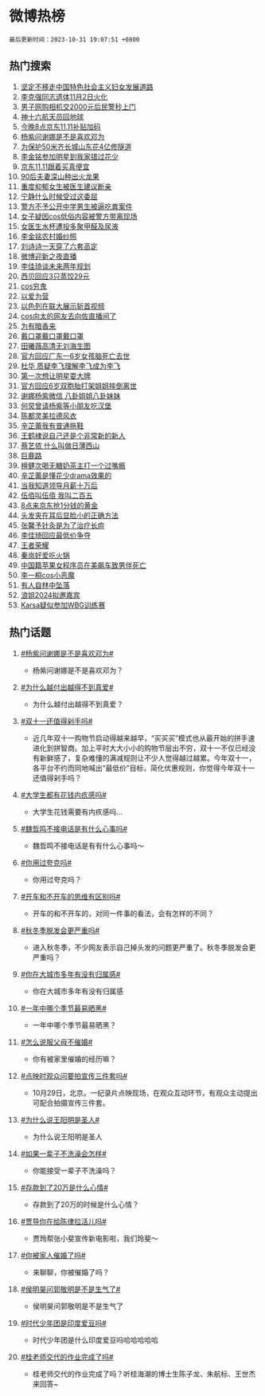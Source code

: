 # 微博热榜

`最后更新时间：2023-10-31 19:07:51 +0800`

## 热门搜索

1. [坚定不移走中国特色社会主义妇女发展道路](https://m.weibo.cn/search?containerid=100103type%3D1%26t%3D10%26q%3D%23%E5%9D%9A%E5%AE%9A%E4%B8%8D%E7%A7%BB%E8%B5%B0%E4%B8%AD%E5%9B%BD%E7%89%B9%E8%89%B2%E7%A4%BE%E4%BC%9A%E4%B8%BB%E4%B9%89%E5%A6%87%E5%A5%B3%E5%8F%91%E5%B1%95%E9%81%93%E8%B7%AF%23&stream_entry_id=51&isnewpage=1&extparam=seat%3D1%26c_type%3D51%26pos%3D0%26cate%3D10103%26filter_type%3Drealtimehot%26q%3D%2523%25E5%259D%259A%25E5%25AE%259A%25E4%25B8%258D%25E7%25A7%25BB%25E8%25B5%25B0%25E4%25B8%25AD%25E5%259B%25BD%25E7%2589%25B9%25E8%2589%25B2%25E7%25A4%25BE%25E4%25BC%259A%25E4%25B8%25BB%25E4%25B9%2589%25E5%25A6%2587%25E5%25A5%25B3%25E5%258F%2591%25E5%25B1%2595%25E9%2581%2593%25E8%25B7%25AF%2523%26stream_entry_id%3D51%26dgr%3D0%26display_time%3D1698750469%26pre_seqid%3D16987504698170220375)
1. [李克强同志遗体11月2日火化](https://m.weibo.cn/search?containerid=100103type%3D1%26t%3D10%26q%3D%23%E6%9D%8E%E5%85%8B%E5%BC%BA%E5%90%8C%E5%BF%97%E9%81%97%E4%BD%9311%E6%9C%882%E6%97%A5%E7%81%AB%E5%8C%96%23&stream_entry_id=31&isnewpage=1&extparam=seat%3D1%26flag%3D0%26pos%3D0%26cate%3D5001%26lcate%3D5001%26filter_type%3Drealtimehot%26q%3D%2523%25E6%259D%258E%25E5%2585%258B%25E5%25BC%25BA%25E5%2590%258C%25E5%25BF%2597%25E9%2581%2597%25E4%25BD%259311%25E6%259C%25882%25E6%2597%25A5%25E7%2581%25AB%25E5%258C%2596%2523%26dgr%3D0%26band_rank%3D1%26realpos%3D1%26stream_entry_id%3D31%26c_type%3D31%26display_time%3D1698750469%26pre_seqid%3D16987504698170220375)
1. [男子网购相机交2000元后民警秒上门](https://m.weibo.cn/search?containerid=100103type%3D1%26t%3D10%26q%3D%23%E7%94%B7%E5%AD%90%E7%BD%91%E8%B4%AD%E7%9B%B8%E6%9C%BA%E4%BA%A42000%E5%85%83%E5%90%8E%E6%B0%91%E8%AD%A6%E7%A7%92%E4%B8%8A%E9%97%A8%23&stream_entry_id=31&isnewpage=1&extparam=seat%3D1%26flag%3D32768%26pos%3D1%26cate%3D5001%26lcate%3D5001%26filter_type%3Drealtimehot%26q%3D%2523%25E7%2594%25B7%25E5%25AD%2590%25E7%25BD%2591%25E8%25B4%25AD%25E7%259B%25B8%25E6%259C%25BA%25E4%25BA%25A42000%25E5%2585%2583%25E5%2590%258E%25E6%25B0%2591%25E8%25AD%25A6%25E7%25A7%2592%25E4%25B8%258A%25E9%2597%25A8%2523%26dgr%3D0%26band_rank%3D2%26realpos%3D2%26stream_entry_id%3D31%26c_type%3D31%26display_time%3D1698750469%26pre_seqid%3D16987504698170220375)
1. [神十六航天员回地球](https://m.weibo.cn/search?containerid=100103type%3D1%26t%3D10%26q%3D%23%E7%A5%9E%E5%8D%81%E5%85%AD%E8%88%AA%E5%A4%A9%E5%91%98%E5%9B%9E%E5%9C%B0%E7%90%83%23&stream_entry_id=31&isnewpage=1&extparam=seat%3D1%26flag%3D0%26pos%3D2%26cate%3D5001%26lcate%3D5001%26filter_type%3Drealtimehot%26q%3D%2523%25E7%25A5%259E%25E5%258D%2581%25E5%2585%25AD%25E8%2588%25AA%25E5%25A4%25A9%25E5%2591%2598%25E5%259B%259E%25E5%259C%25B0%25E7%2590%2583%2523%26dgr%3D0%26band_rank%3D3%26realpos%3D3%26stream_entry_id%3D31%26c_type%3D31%26display_time%3D1698750469%26pre_seqid%3D16987504698170220375)
1. [今晚8点京东11.11补贴加码](https://m.weibo.cn/search?containerid=100103type%3D1%26t%3D10%26q%3D%23%E4%BB%8A%E6%99%9A8%E7%82%B9%E4%BA%AC%E4%B8%9C11.11%E8%A1%A5%E8%B4%B4%E5%8A%A0%E7%A0%81%23&stream_entry_id=31&isnewpage=1&extparam=seat%3D1%26topic_ad%3D1%26pos%3D3%26cate%3D5001%26stream_entry_id%3D31%26dgr%3D0%26band_rank%3D4%26adid%3D209810%26q%3D%2523%25E4%25BB%258A%25E6%2599%259A8%25E7%2582%25B9%25E4%25BA%25AC%25E4%25B8%259C11.11%25E8%25A1%25A5%25E8%25B4%25B4%25E5%258A%25A0%25E7%25A0%2581%2523%26is_ad_pos%3D1%26lcate%3D5001%26c_type%3D31%26filter_type%3Drealtimehot%26display_time%3D1698750469%26pre_seqid%3D16987504698170220375)
1. [杨紫问谢娜是不是喜欢邓为](https://m.weibo.cn/search?containerid=100103type%3D1%26t%3D10%26q%3D%23%E6%9D%A8%E7%B4%AB%E9%97%AE%E8%B0%A2%E5%A8%9C%E6%98%AF%E4%B8%8D%E6%98%AF%E5%96%9C%E6%AC%A2%E9%82%93%E4%B8%BA%23&stream_entry_id=31&isnewpage=1&extparam=seat%3D1%26flag%3D1%26pos%3D4%26cate%3D5001%26lcate%3D5001%26filter_type%3Drealtimehot%26q%3D%2523%25E6%259D%25A8%25E7%25B4%25AB%25E9%2597%25AE%25E8%25B0%25A2%25E5%25A8%259C%25E6%2598%25AF%25E4%25B8%258D%25E6%2598%25AF%25E5%2596%259C%25E6%25AC%25A2%25E9%2582%2593%25E4%25B8%25BA%2523%26dgr%3D0%26band_rank%3D4%26realpos%3D4%26stream_entry_id%3D31%26c_type%3D31%26display_time%3D1698750469%26pre_seqid%3D16987504698170220375)
1. [为保护50米齐长城山东花4亿修隧道](https://m.weibo.cn/search?containerid=100103type%3D1%26t%3D10%26q%3D%23%E4%B8%BA%E4%BF%9D%E6%8A%A450%E7%B1%B3%E9%BD%90%E9%95%BF%E5%9F%8E%E5%B1%B1%E4%B8%9C%E8%8A%B14%E4%BA%BF%E4%BF%AE%E9%9A%A7%E9%81%93%23&stream_entry_id=31&isnewpage=1&extparam=seat%3D1%26flag%3D32768%26pos%3D5%26cate%3D5001%26lcate%3D5001%26filter_type%3Drealtimehot%26q%3D%2523%25E4%25B8%25BA%25E4%25BF%259D%25E6%258A%25A450%25E7%25B1%25B3%25E9%25BD%2590%25E9%2595%25BF%25E5%259F%258E%25E5%25B1%25B1%25E4%25B8%259C%25E8%258A%25B14%25E4%25BA%25BF%25E4%25BF%25AE%25E9%259A%25A7%25E9%2581%2593%2523%26dgr%3D0%26band_rank%3D5%26realpos%3D5%26stream_entry_id%3D31%26c_type%3D31%26display_time%3D1698750469%26pre_seqid%3D16987504698170220375)
1. [李金铭参加明星到我家错过花少](https://m.weibo.cn/search?containerid=100103type%3D1%26t%3D10%26q%3D%23%E6%9D%8E%E9%87%91%E9%93%AD%E5%8F%82%E5%8A%A0%E6%98%8E%E6%98%9F%E5%88%B0%E6%88%91%E5%AE%B6%E9%94%99%E8%BF%87%E8%8A%B1%E5%B0%91%23&stream_entry_id=31&isnewpage=1&extparam=seat%3D1%26flag%3D2%26pos%3D6%26cate%3D5001%26lcate%3D5001%26filter_type%3Drealtimehot%26q%3D%2523%25E6%259D%258E%25E9%2587%2591%25E9%2593%25AD%25E5%258F%2582%25E5%258A%25A0%25E6%2598%258E%25E6%2598%259F%25E5%2588%25B0%25E6%2588%2591%25E5%25AE%25B6%25E9%2594%2599%25E8%25BF%2587%25E8%258A%25B1%25E5%25B0%2591%2523%26dgr%3D0%26band_rank%3D6%26realpos%3D6%26stream_entry_id%3D31%26c_type%3D31%26display_time%3D1698750469%26pre_seqid%3D16987504698170220375)
1. [京东11.11跟着买真便宜](https://m.weibo.cn/search?containerid=100103type%3D1%26t%3D10%26q%3D%23%E4%BA%AC%E4%B8%9C11.11%E8%B7%9F%E7%9D%80%E4%B9%B0%E7%9C%9F%E4%BE%BF%E5%AE%9C%23&stream_entry_id=31&isnewpage=1&extparam=seat%3D1%26topic_ad%3D1%26pos%3D7%26cate%3D5001%26stream_entry_id%3D31%26dgr%3D0%26band_rank%3D7%26adid%3D209748%26q%3D%2523%25E4%25BA%25AC%25E4%25B8%259C11.11%25E8%25B7%259F%25E7%259D%2580%25E4%25B9%25B0%25E7%259C%259F%25E4%25BE%25BF%25E5%25AE%259C%2523%26is_ad_pos%3D1%26lcate%3D5001%26c_type%3D31%26filter_type%3Drealtimehot%26display_time%3D1698750469%26pre_seqid%3D16987504698170220375)
1. [90后夫妻深山种出火龙果](https://m.weibo.cn/search?containerid=100103type%3D1%26t%3D10%26q%3D%2390%E5%90%8E%E5%A4%AB%E5%A6%BB%E6%B7%B1%E5%B1%B1%E7%A7%8D%E5%87%BA%E7%81%AB%E9%BE%99%E6%9E%9C%23&stream_entry_id=31&isnewpage=1&extparam=seat%3D1%26flag%3D32768%26pos%3D8%26cate%3D5001%26lcate%3D5001%26filter_type%3Drealtimehot%26q%3D%252390%25E5%2590%258E%25E5%25A4%25AB%25E5%25A6%25BB%25E6%25B7%25B1%25E5%25B1%25B1%25E7%25A7%258D%25E5%2587%25BA%25E7%2581%25AB%25E9%25BE%2599%25E6%259E%259C%2523%26dgr%3D0%26band_rank%3D7%26realpos%3D7%26stream_entry_id%3D31%26c_type%3D31%26display_time%3D1698750469%26pre_seqid%3D16987504698170220375)
1. [重度抑郁女生被医生建议断亲](https://m.weibo.cn/search?containerid=100103type%3D1%26t%3D10%26q%3D%23%E9%87%8D%E5%BA%A6%E6%8A%91%E9%83%81%E5%A5%B3%E7%94%9F%E8%A2%AB%E5%8C%BB%E7%94%9F%E5%BB%BA%E8%AE%AE%E6%96%AD%E4%BA%B2%23&stream_entry_id=31&isnewpage=1&extparam=seat%3D1%26flag%3D16%26pos%3D9%26cate%3D5001%26lcate%3D5001%26filter_type%3Drealtimehot%26q%3D%2523%25E9%2587%258D%25E5%25BA%25A6%25E6%258A%2591%25E9%2583%2581%25E5%25A5%25B3%25E7%2594%259F%25E8%25A2%25AB%25E5%258C%25BB%25E7%2594%259F%25E5%25BB%25BA%25E8%25AE%25AE%25E6%2596%25AD%25E4%25BA%25B2%2523%26dgr%3D0%26band_rank%3D8%26realpos%3D8%26stream_entry_id%3D31%26c_type%3D31%26display_time%3D1698750469%26pre_seqid%3D16987504698170220375)
1. [宁静什么时候受过这委屈](https://m.weibo.cn/search?containerid=100103type%3D1%26t%3D10%26q%3D%23%E5%AE%81%E9%9D%99%E4%BB%80%E4%B9%88%E6%97%B6%E5%80%99%E5%8F%97%E8%BF%87%E8%BF%99%E5%A7%94%E5%B1%88%23&stream_entry_id=31&isnewpage=1&extparam=seat%3D1%26flag%3D1%26pos%3D10%26cate%3D5001%26lcate%3D5001%26filter_type%3Drealtimehot%26q%3D%2523%25E5%25AE%2581%25E9%259D%2599%25E4%25BB%2580%25E4%25B9%2588%25E6%2597%25B6%25E5%2580%2599%25E5%258F%2597%25E8%25BF%2587%25E8%25BF%2599%25E5%25A7%2594%25E5%25B1%2588%2523%26dgr%3D0%26band_rank%3D9%26realpos%3D9%26stream_entry_id%3D31%26c_type%3D31%26display_time%3D1698750469%26pre_seqid%3D16987504698170220375)
1. [警方不予公开中学男生被逼吃粪案件](https://m.weibo.cn/search?containerid=100103type%3D1%26t%3D10%26q%3D%23%E8%AD%A6%E6%96%B9%E4%B8%8D%E4%BA%88%E5%85%AC%E5%BC%80%E4%B8%AD%E5%AD%A6%E7%94%B7%E7%94%9F%E8%A2%AB%E9%80%BC%E5%90%83%E7%B2%AA%E6%A1%88%E4%BB%B6%23&stream_entry_id=31&isnewpage=1&extparam=seat%3D1%26flag%3D1%26pos%3D11%26cate%3D5001%26lcate%3D5001%26filter_type%3Drealtimehot%26q%3D%2523%25E8%25AD%25A6%25E6%2596%25B9%25E4%25B8%258D%25E4%25BA%2588%25E5%2585%25AC%25E5%25BC%2580%25E4%25B8%25AD%25E5%25AD%25A6%25E7%2594%25B7%25E7%2594%259F%25E8%25A2%25AB%25E9%2580%25BC%25E5%2590%2583%25E7%25B2%25AA%25E6%25A1%2588%25E4%25BB%25B6%2523%26dgr%3D0%26band_rank%3D10%26realpos%3D10%26stream_entry_id%3D31%26c_type%3D31%26display_time%3D1698750469%26pre_seqid%3D16987504698170220375)
1. [女子疑因cos低俗内容被警方带离现场](https://m.weibo.cn/search?containerid=100103type%3D1%26t%3D10%26q%3D%23%E5%A5%B3%E5%AD%90%E7%96%91%E5%9B%A0cos%E4%BD%8E%E4%BF%97%E5%86%85%E5%AE%B9%E8%A2%AB%E8%AD%A6%E6%96%B9%E5%B8%A6%E7%A6%BB%E7%8E%B0%E5%9C%BA%23&stream_entry_id=31&isnewpage=1&extparam=seat%3D1%26flag%3D1%26pos%3D12%26cate%3D5001%26lcate%3D5001%26filter_type%3Drealtimehot%26q%3D%2523%25E5%25A5%25B3%25E5%25AD%2590%25E7%2596%2591%25E5%259B%25A0cos%25E4%25BD%258E%25E4%25BF%2597%25E5%2586%2585%25E5%25AE%25B9%25E8%25A2%25AB%25E8%25AD%25A6%25E6%2596%25B9%25E5%25B8%25A6%25E7%25A6%25BB%25E7%258E%25B0%25E5%259C%25BA%2523%26dgr%3D0%26band_rank%3D11%26realpos%3D11%26stream_entry_id%3D31%26c_type%3D31%26display_time%3D1698750469%26pre_seqid%3D16987504698170220375)
1. [女医生水杯遭投多聚甲醛及尿液](https://m.weibo.cn/search?containerid=100103type%3D1%26t%3D10%26q%3D%23%E5%A5%B3%E5%8C%BB%E7%94%9F%E6%B0%B4%E6%9D%AF%E9%81%AD%E6%8A%95%E5%A4%9A%E8%81%9A%E7%94%B2%E9%86%9B%E5%8F%8A%E5%B0%BF%E6%B6%B2%23&stream_entry_id=31&isnewpage=1&extparam=seat%3D1%26flag%3D1%26pos%3D13%26cate%3D5001%26lcate%3D5001%26filter_type%3Drealtimehot%26q%3D%2523%25E5%25A5%25B3%25E5%258C%25BB%25E7%2594%259F%25E6%25B0%25B4%25E6%259D%25AF%25E9%2581%25AD%25E6%258A%2595%25E5%25A4%259A%25E8%2581%259A%25E7%2594%25B2%25E9%2586%259B%25E5%258F%258A%25E5%25B0%25BF%25E6%25B6%25B2%2523%26dgr%3D0%26band_rank%3D12%26realpos%3D12%26stream_entry_id%3D31%26c_type%3D31%26display_time%3D1698750469%26pre_seqid%3D16987504698170220375)
1. [李金铭农村婚纱照](https://m.weibo.cn/search?containerid=100103type%3D1%26t%3D10%26q%3D%23%E6%9D%8E%E9%87%91%E9%93%AD%E5%86%9C%E6%9D%91%E5%A9%9A%E7%BA%B1%E7%85%A7%23&stream_entry_id=31&isnewpage=1&extparam=seat%3D1%26flag%3D2%26pos%3D14%26cate%3D5001%26lcate%3D5001%26filter_type%3Drealtimehot%26q%3D%2523%25E6%259D%258E%25E9%2587%2591%25E9%2593%25AD%25E5%2586%259C%25E6%259D%2591%25E5%25A9%259A%25E7%25BA%25B1%25E7%2585%25A7%2523%26dgr%3D0%26band_rank%3D13%26realpos%3D13%26stream_entry_id%3D31%26c_type%3D31%26display_time%3D1698750469%26pre_seqid%3D16987504698170220375)
1. [刘诗诗一天穿了六套高定](https://m.weibo.cn/search?containerid=100103type%3D1%26t%3D10%26q%3D%E5%88%98%E8%AF%97%E8%AF%97%E4%B8%80%E5%A4%A9%E7%A9%BF%E4%BA%86%E5%85%AD%E5%A5%97%E9%AB%98%E5%AE%9A&stream_entry_id=31&isnewpage=1&extparam=seat%3D1%26flag%3D1%26pos%3D15%26cate%3D5001%26lcate%3D5001%26filter_type%3Drealtimehot%26q%3D%25E5%2588%2598%25E8%25AF%2597%25E8%25AF%2597%25E4%25B8%2580%25E5%25A4%25A9%25E7%25A9%25BF%25E4%25BA%2586%25E5%2585%25AD%25E5%25A5%2597%25E9%25AB%2598%25E5%25AE%259A%26dgr%3D0%26band_rank%3D14%26realpos%3D14%26stream_entry_id%3D31%26c_type%3D31%26display_time%3D1698750469%26pre_seqid%3D16987504698170220375)
1. [微博迎新之夜直播](https://m.weibo.cn/search?containerid=100103type%3D1%26t%3D10%26q%3D%23%E5%BE%AE%E5%8D%9A%E8%BF%8E%E6%96%B0%E4%B9%8B%E5%A4%9C%E7%9B%B4%E6%92%AD%23&stream_entry_id=31&isnewpage=1&extparam=seat%3D1%26flag%3D0%26pos%3D16%26cate%3D5001%26lcate%3D5001%26filter_type%3Drealtimehot%26q%3D%2523%25E5%25BE%25AE%25E5%258D%259A%25E8%25BF%258E%25E6%2596%25B0%25E4%25B9%258B%25E5%25A4%259C%25E7%259B%25B4%25E6%2592%25AD%2523%26dgr%3D0%26band_rank%3D15%26realpos%3D15%26stream_entry_id%3D31%26c_type%3D31%26adid%3D209920%26display_time%3D1698750469%26pre_seqid%3D16987504698170220375)
1. [李佳琦谈未来两年规划](https://m.weibo.cn/search?containerid=100103type%3D1%26t%3D10%26q%3D%23%E6%9D%8E%E4%BD%B3%E7%90%A6%E8%B0%88%E6%9C%AA%E6%9D%A5%E4%B8%A4%E5%B9%B4%E8%A7%84%E5%88%92%23&stream_entry_id=31&isnewpage=1&extparam=seat%3D1%26flag%3D1%26pos%3D17%26cate%3D5001%26lcate%3D5001%26filter_type%3Drealtimehot%26q%3D%2523%25E6%259D%258E%25E4%25BD%25B3%25E7%2590%25A6%25E8%25B0%2588%25E6%259C%25AA%25E6%259D%25A5%25E4%25B8%25A4%25E5%25B9%25B4%25E8%25A7%2584%25E5%2588%2592%2523%26dgr%3D0%26band_rank%3D16%26realpos%3D16%26stream_entry_id%3D31%26c_type%3D31%26display_time%3D1698750469%26pre_seqid%3D16987504698170220375)
1. [西贝回应3只蒸饺29元](https://m.weibo.cn/search?containerid=100103type%3D1%26t%3D10%26q%3D%23%E8%A5%BF%E8%B4%9D%E5%9B%9E%E5%BA%943%E5%8F%AA%E8%92%B8%E9%A5%BA29%E5%85%83%23&stream_entry_id=31&isnewpage=1&extparam=seat%3D1%26flag%3D2%26pos%3D18%26cate%3D5001%26lcate%3D5001%26filter_type%3Drealtimehot%26q%3D%2523%25E8%25A5%25BF%25E8%25B4%259D%25E5%259B%259E%25E5%25BA%25943%25E5%258F%25AA%25E8%2592%25B8%25E9%25A5%25BA29%25E5%2585%2583%2523%26dgr%3D0%26band_rank%3D17%26realpos%3D17%26stream_entry_id%3D31%26c_type%3D31%26display_time%3D1698750469%26pre_seqid%3D16987504698170220375)
1. [cos穷鬼](https://m.weibo.cn/search?containerid=100103type%3D1%26t%3D10%26q%3Dcos%E7%A9%B7%E9%AC%BC&stream_entry_id=31&isnewpage=1&extparam=seat%3D1%26flag%3D1%26pos%3D19%26cate%3D5001%26lcate%3D5001%26filter_type%3Drealtimehot%26q%3Dcos%25E7%25A9%25B7%25E9%25AC%25BC%26dgr%3D0%26band_rank%3D18%26realpos%3D18%26stream_entry_id%3D31%26c_type%3D31%26display_time%3D1698750469%26pre_seqid%3D16987504698170220375)
1. [以爱为营](https://m.weibo.cn/search?containerid=100103type%3D1%26t%3D10%26q%3D%E4%BB%A5%E7%88%B1%E4%B8%BA%E8%90%A5&stream_entry_id=31&isnewpage=1&extparam=seat%3D1%26flag%3D1%26pos%3D20%26cate%3D5001%26lcate%3D5001%26filter_type%3Drealtimehot%26q%3D%25E4%25BB%25A5%25E7%2588%25B1%25E4%25B8%25BA%25E8%2590%25A5%26dgr%3D0%26band_rank%3D19%26realpos%3D19%26stream_entry_id%3D31%26c_type%3D31%26display_time%3D1698750469%26pre_seqid%3D16987504698170220375)
1. [以色列在联大展示斩首视频](https://m.weibo.cn/search?containerid=100103type%3D1%26t%3D10%26q%3D%23%E4%BB%A5%E8%89%B2%E5%88%97%E5%9C%A8%E8%81%94%E5%A4%A7%E5%B1%95%E7%A4%BA%E6%96%A9%E9%A6%96%E8%A7%86%E9%A2%91%23&stream_entry_id=31&isnewpage=1&extparam=seat%3D1%26flag%3D0%26pos%3D21%26cate%3D5001%26lcate%3D5001%26filter_type%3Drealtimehot%26q%3D%2523%25E4%25BB%25A5%25E8%2589%25B2%25E5%2588%2597%25E5%259C%25A8%25E8%2581%2594%25E5%25A4%25A7%25E5%25B1%2595%25E7%25A4%25BA%25E6%2596%25A9%25E9%25A6%2596%25E8%25A7%2586%25E9%25A2%2591%2523%26dgr%3D0%26band_rank%3D20%26realpos%3D20%26stream_entry_id%3D31%26c_type%3D31%26display_time%3D1698750469%26pre_seqid%3D16987504698170220375)
1. [cos向太的网友去向佐直播间了](https://m.weibo.cn/search?containerid=100103type%3D1%26t%3D10%26q%3D%23cos%E5%90%91%E5%A4%AA%E7%9A%84%E7%BD%91%E5%8F%8B%E5%8E%BB%E5%90%91%E4%BD%90%E7%9B%B4%E6%92%AD%E9%97%B4%E4%BA%86%23&stream_entry_id=31&isnewpage=1&extparam=seat%3D1%26flag%3D1%26pos%3D22%26cate%3D5001%26lcate%3D5001%26filter_type%3Drealtimehot%26q%3D%2523cos%25E5%2590%2591%25E5%25A4%25AA%25E7%259A%2584%25E7%25BD%2591%25E5%258F%258B%25E5%258E%25BB%25E5%2590%2591%25E4%25BD%2590%25E7%259B%25B4%25E6%2592%25AD%25E9%2597%25B4%25E4%25BA%2586%2523%26dgr%3D0%26band_rank%3D21%26realpos%3D21%26stream_entry_id%3D31%26c_type%3D31%26display_time%3D1698750469%26pre_seqid%3D16987504698170220375)
1. [为有暗香来](https://m.weibo.cn/search?containerid=100103type%3D1%26t%3D10%26q%3D%E4%B8%BA%E6%9C%89%E6%9A%97%E9%A6%99%E6%9D%A5&stream_entry_id=31&isnewpage=1&extparam=seat%3D1%26flag%3D1%26pos%3D23%26cate%3D5001%26lcate%3D5001%26filter_type%3Drealtimehot%26q%3D%25E4%25B8%25BA%25E6%259C%2589%25E6%259A%2597%25E9%25A6%2599%25E6%259D%25A5%26dgr%3D0%26band_rank%3D22%26realpos%3D22%26stream_entry_id%3D31%26c_type%3D31%26display_time%3D1698750469%26pre_seqid%3D16987504698170220375)
1. [戴口罩戴口罩戴口罩](https://m.weibo.cn/search?containerid=100103type%3D1%26t%3D10%26q%3D%23%E6%88%B4%E5%8F%A3%E7%BD%A9%E6%88%B4%E5%8F%A3%E7%BD%A9%E6%88%B4%E5%8F%A3%E7%BD%A9%23&stream_entry_id=31&isnewpage=1&extparam=seat%3D1%26flag%3D0%26pos%3D24%26cate%3D5001%26lcate%3D5001%26filter_type%3Drealtimehot%26q%3D%2523%25E6%2588%25B4%25E5%258F%25A3%25E7%25BD%25A9%25E6%2588%25B4%25E5%258F%25A3%25E7%25BD%25A9%25E6%2588%25B4%25E5%258F%25A3%25E7%25BD%25A9%2523%26dgr%3D0%26band_rank%3D23%26realpos%3D23%26stream_entry_id%3D31%26c_type%3D31%26display_time%3D1698750469%26pre_seqid%3D16987504698170220375)
1. [田曦薇高清无刘海生图](https://m.weibo.cn/search?containerid=100103type%3D1%26t%3D10%26q%3D%23%E7%94%B0%E6%9B%A6%E8%96%87%E9%AB%98%E6%B8%85%E6%97%A0%E5%88%98%E6%B5%B7%E7%94%9F%E5%9B%BE%23&stream_entry_id=31&isnewpage=1&extparam=seat%3D1%26flag%3D1%26pos%3D25%26cate%3D5001%26lcate%3D5001%26filter_type%3Drealtimehot%26q%3D%2523%25E7%2594%25B0%25E6%259B%25A6%25E8%2596%2587%25E9%25AB%2598%25E6%25B8%2585%25E6%2597%25A0%25E5%2588%2598%25E6%25B5%25B7%25E7%2594%259F%25E5%259B%25BE%2523%26dgr%3D0%26band_rank%3D24%26realpos%3D24%26stream_entry_id%3D31%26c_type%3D31%26display_time%3D1698750469%26pre_seqid%3D16987504698170220375)
1. [官方回应广东一6岁女孩脑死亡去世](https://m.weibo.cn/search?containerid=100103type%3D1%26t%3D10%26q%3D%23%E5%AE%98%E6%96%B9%E5%9B%9E%E5%BA%94%E5%B9%BF%E4%B8%9C%E4%B8%806%E5%B2%81%E5%A5%B3%E5%AD%A9%E8%84%91%E6%AD%BB%E4%BA%A1%E5%8E%BB%E4%B8%96%23&stream_entry_id=31&isnewpage=1&extparam=seat%3D1%26flag%3D1%26pos%3D26%26cate%3D5001%26lcate%3D5001%26filter_type%3Drealtimehot%26q%3D%2523%25E5%25AE%2598%25E6%2596%25B9%25E5%259B%259E%25E5%25BA%2594%25E5%25B9%25BF%25E4%25B8%259C%25E4%25B8%25806%25E5%25B2%2581%25E5%25A5%25B3%25E5%25AD%25A9%25E8%2584%2591%25E6%25AD%25BB%25E4%25BA%25A1%25E5%258E%25BB%25E4%25B8%2596%2523%26dgr%3D0%26band_rank%3D25%26realpos%3D25%26stream_entry_id%3D31%26c_type%3D31%26display_time%3D1698750469%26pre_seqid%3D16987504698170220375)
1. [杜华 质疑李飞理解李飞成为李飞](https://m.weibo.cn/search?containerid=100103type%3D1%26t%3D10%26q%3D%E6%9D%9C%E5%8D%8E+%E8%B4%A8%E7%96%91%E6%9D%8E%E9%A3%9E%E7%90%86%E8%A7%A3%E6%9D%8E%E9%A3%9E%E6%88%90%E4%B8%BA%E6%9D%8E%E9%A3%9E&stream_entry_id=31&isnewpage=1&extparam=seat%3D1%26flag%3D1%26pos%3D27%26cate%3D5001%26lcate%3D5001%26filter_type%3Drealtimehot%26q%3D%25E6%259D%259C%25E5%258D%258E%2520%25E8%25B4%25A8%25E7%2596%2591%25E6%259D%258E%25E9%25A3%259E%25E7%2590%2586%25E8%25A7%25A3%25E6%259D%258E%25E9%25A3%259E%25E6%2588%2590%25E4%25B8%25BA%25E6%259D%258E%25E9%25A3%259E%26dgr%3D0%26band_rank%3D26%26realpos%3D26%26stream_entry_id%3D31%26c_type%3D31%26display_time%3D1698750469%26pre_seqid%3D16987504698170220375)
1. [第一次想让明星耍大牌](https://m.weibo.cn/search?containerid=100103type%3D1%26t%3D10%26q%3D%23%E7%AC%AC%E4%B8%80%E6%AC%A1%E6%83%B3%E8%AE%A9%E6%98%8E%E6%98%9F%E8%80%8D%E5%A4%A7%E7%89%8C%23&stream_entry_id=31&isnewpage=1&extparam=seat%3D1%26flag%3D0%26pos%3D28%26cate%3D5001%26lcate%3D5001%26filter_type%3Drealtimehot%26q%3D%2523%25E7%25AC%25AC%25E4%25B8%2580%25E6%25AC%25A1%25E6%2583%25B3%25E8%25AE%25A9%25E6%2598%258E%25E6%2598%259F%25E8%2580%258D%25E5%25A4%25A7%25E7%2589%258C%2523%26dgr%3D0%26band_rank%3D27%26realpos%3D27%26stream_entry_id%3D31%26c_type%3D31%26display_time%3D1698750469%26pre_seqid%3D16987504698170220375)
1. [官方回应6岁双胞胎打架姐姐摔倒离世](https://m.weibo.cn/search?containerid=100103type%3D1%26t%3D10%26q%3D%23%E5%AE%98%E6%96%B9%E5%9B%9E%E5%BA%946%E5%B2%81%E5%8F%8C%E8%83%9E%E8%83%8E%E6%89%93%E6%9E%B6%E5%A7%90%E5%A7%90%E6%91%94%E5%80%92%E7%A6%BB%E4%B8%96%23&stream_entry_id=31&isnewpage=1&extparam=seat%3D1%26flag%3D1%26pos%3D29%26cate%3D5001%26lcate%3D5001%26filter_type%3Drealtimehot%26q%3D%2523%25E5%25AE%2598%25E6%2596%25B9%25E5%259B%259E%25E5%25BA%25946%25E5%25B2%2581%25E5%258F%258C%25E8%2583%259E%25E8%2583%258E%25E6%2589%2593%25E6%259E%25B6%25E5%25A7%2590%25E5%25A7%2590%25E6%2591%2594%25E5%2580%2592%25E7%25A6%25BB%25E4%25B8%2596%2523%26dgr%3D0%26band_rank%3D28%26realpos%3D28%26stream_entry_id%3D31%26c_type%3D31%26display_time%3D1698750469%26pre_seqid%3D16987504698170220375)
1. [谢娜杨紫微信 八卦姐姐八卦妹妹](https://m.weibo.cn/search?containerid=100103type%3D1%26t%3D10%26q%3D%E8%B0%A2%E5%A8%9C%E6%9D%A8%E7%B4%AB%E5%BE%AE%E4%BF%A1+%E5%85%AB%E5%8D%A6%E5%A7%90%E5%A7%90%E5%85%AB%E5%8D%A6%E5%A6%B9%E5%A6%B9&stream_entry_id=31&isnewpage=1&extparam=seat%3D1%26flag%3D1%26pos%3D30%26cate%3D5001%26lcate%3D5001%26filter_type%3Drealtimehot%26q%3D%25E8%25B0%25A2%25E5%25A8%259C%25E6%259D%25A8%25E7%25B4%25AB%25E5%25BE%25AE%25E4%25BF%25A1%2520%25E5%2585%25AB%25E5%258D%25A6%25E5%25A7%2590%25E5%25A7%2590%25E5%2585%25AB%25E5%258D%25A6%25E5%25A6%25B9%25E5%25A6%25B9%26dgr%3D0%26band_rank%3D29%26realpos%3D29%26stream_entry_id%3D31%26c_type%3D31%26display_time%3D1698750469%26pre_seqid%3D16987504698170220375)
1. [何炅曾请杨紫等小朋友吃汉堡](https://m.weibo.cn/search?containerid=100103type%3D1%26t%3D10%26q%3D%23%E4%BD%95%E7%82%85%E6%9B%BE%E8%AF%B7%E6%9D%A8%E7%B4%AB%E7%AD%89%E5%B0%8F%E6%9C%8B%E5%8F%8B%E5%90%83%E6%B1%89%E5%A0%A1%23&stream_entry_id=31&isnewpage=1&extparam=seat%3D1%26flag%3D1%26pos%3D31%26cate%3D5001%26lcate%3D5001%26filter_type%3Drealtimehot%26q%3D%2523%25E4%25BD%2595%25E7%2582%2585%25E6%259B%25BE%25E8%25AF%25B7%25E6%259D%25A8%25E7%25B4%25AB%25E7%25AD%2589%25E5%25B0%258F%25E6%259C%258B%25E5%258F%258B%25E5%2590%2583%25E6%25B1%2589%25E5%25A0%25A1%2523%26dgr%3D0%26band_rank%3D30%26realpos%3D30%26stream_entry_id%3D31%26c_type%3D31%26display_time%3D1698750469%26pre_seqid%3D16987504698170220375)
1. [陈都灵美拉德风衣](https://m.weibo.cn/search?containerid=100103type%3D1%26t%3D10%26q%3D%23%E9%99%88%E9%83%BD%E7%81%B5%E7%BE%8E%E6%8B%89%E5%BE%B7%E9%A3%8E%E8%A1%A3%23&stream_entry_id=31&isnewpage=1&extparam=seat%3D1%26flag%3D1%26pos%3D32%26cate%3D5001%26lcate%3D5001%26filter_type%3Drealtimehot%26q%3D%2523%25E9%2599%2588%25E9%2583%25BD%25E7%2581%25B5%25E7%25BE%258E%25E6%258B%2589%25E5%25BE%25B7%25E9%25A3%258E%25E8%25A1%25A3%2523%26dgr%3D0%26band_rank%3D31%26realpos%3D31%26stream_entry_id%3D31%26c_type%3D31%26display_time%3D1698750469%26pre_seqid%3D16987504698170220375)
1. [辛芷蕾我有普通拖鞋](https://m.weibo.cn/search?containerid=100103type%3D1%26t%3D10%26q%3D%23%E8%BE%9B%E8%8A%B7%E8%95%BE%E6%88%91%E6%9C%89%E6%99%AE%E9%80%9A%E6%8B%96%E9%9E%8B%23&stream_entry_id=31&isnewpage=1&extparam=seat%3D1%26flag%3D1%26pos%3D33%26cate%3D5001%26lcate%3D5001%26filter_type%3Drealtimehot%26q%3D%2523%25E8%25BE%259B%25E8%258A%25B7%25E8%2595%25BE%25E6%2588%2591%25E6%259C%2589%25E6%2599%25AE%25E9%2580%259A%25E6%258B%2596%25E9%259E%258B%2523%26dgr%3D0%26band_rank%3D32%26realpos%3D32%26stream_entry_id%3D31%26c_type%3D31%26display_time%3D1698750469%26pre_seqid%3D16987504698170220375)
1. [王鹤棣说自己还是个非常新的新人](https://m.weibo.cn/search?containerid=100103type%3D1%26t%3D10%26q%3D%23%E7%8E%8B%E9%B9%A4%E6%A3%A3%E8%AF%B4%E8%87%AA%E5%B7%B1%E8%BF%98%E6%98%AF%E4%B8%AA%E9%9D%9E%E5%B8%B8%E6%96%B0%E7%9A%84%E6%96%B0%E4%BA%BA%23&stream_entry_id=31&isnewpage=1&extparam=seat%3D1%26flag%3D1%26pos%3D34%26cate%3D5001%26lcate%3D5001%26filter_type%3Drealtimehot%26q%3D%2523%25E7%258E%258B%25E9%25B9%25A4%25E6%25A3%25A3%25E8%25AF%25B4%25E8%2587%25AA%25E5%25B7%25B1%25E8%25BF%2598%25E6%2598%25AF%25E4%25B8%25AA%25E9%259D%259E%25E5%25B8%25B8%25E6%2596%25B0%25E7%259A%2584%25E6%2596%25B0%25E4%25BA%25BA%2523%26dgr%3D0%26band_rank%3D33%26realpos%3D33%26stream_entry_id%3D31%26c_type%3D31%26display_time%3D1698750469%26pre_seqid%3D16987504698170220375)
1. [蔡艺侬 什么叫做日薄西山](https://m.weibo.cn/search?containerid=100103type%3D1%26t%3D10%26q%3D%E8%94%A1%E8%89%BA%E4%BE%AC+%E4%BB%80%E4%B9%88%E5%8F%AB%E5%81%9A%E6%97%A5%E8%96%84%E8%A5%BF%E5%B1%B1&stream_entry_id=31&isnewpage=1&extparam=seat%3D1%26flag%3D1%26pos%3D35%26cate%3D5001%26lcate%3D5001%26filter_type%3Drealtimehot%26q%3D%25E8%2594%25A1%25E8%2589%25BA%25E4%25BE%25AC%2520%25E4%25BB%2580%25E4%25B9%2588%25E5%258F%25AB%25E5%2581%259A%25E6%2597%25A5%25E8%2596%2584%25E8%25A5%25BF%25E5%25B1%25B1%26dgr%3D0%26band_rank%3D34%26realpos%3D34%26stream_entry_id%3D31%26c_type%3D31%26display_time%3D1698750469%26pre_seqid%3D16987504698170220375)
1. [巨鹿路](https://m.weibo.cn/search?containerid=100103type%3D1%26t%3D10%26q%3D%E5%B7%A8%E9%B9%BF%E8%B7%AF&stream_entry_id=31&isnewpage=1&extparam=seat%3D1%26flag%3D1%26pos%3D36%26cate%3D5001%26lcate%3D5001%26filter_type%3Drealtimehot%26q%3D%25E5%25B7%25A8%25E9%25B9%25BF%25E8%25B7%25AF%26dgr%3D0%26band_rank%3D35%26realpos%3D35%26stream_entry_id%3D31%26c_type%3D31%26display_time%3D1698750469%26pre_seqid%3D16987504698170220375)
1. [檀健次喝无糖奶茶主打一个过嘴瘾](https://m.weibo.cn/search?containerid=100103type%3D1%26t%3D10%26q%3D%23%E6%AA%80%E5%81%A5%E6%AC%A1%E5%96%9D%E6%97%A0%E7%B3%96%E5%A5%B6%E8%8C%B6%E4%B8%BB%E6%89%93%E4%B8%80%E4%B8%AA%E8%BF%87%E5%98%B4%E7%98%BE%23&stream_entry_id=31&isnewpage=1&extparam=seat%3D1%26flag%3D1%26pos%3D37%26cate%3D5001%26lcate%3D5001%26filter_type%3Drealtimehot%26q%3D%2523%25E6%25AA%2580%25E5%2581%25A5%25E6%25AC%25A1%25E5%2596%259D%25E6%2597%25A0%25E7%25B3%2596%25E5%25A5%25B6%25E8%258C%25B6%25E4%25B8%25BB%25E6%2589%2593%25E4%25B8%2580%25E4%25B8%25AA%25E8%25BF%2587%25E5%2598%25B4%25E7%2598%25BE%2523%26dgr%3D0%26band_rank%3D36%26realpos%3D36%26stream_entry_id%3D31%26c_type%3D31%26display_time%3D1698750469%26pre_seqid%3D16987504698170220375)
1. [辛芷蕾是懂花少drama效果的](https://m.weibo.cn/search?containerid=100103type%3D1%26t%3D10%26q%3D%23%E8%BE%9B%E8%8A%B7%E8%95%BE%E6%98%AF%E6%87%82%E8%8A%B1%E5%B0%91drama%E6%95%88%E6%9E%9C%E7%9A%84%23&stream_entry_id=31&isnewpage=1&extparam=seat%3D1%26flag%3D1%26pos%3D38%26cate%3D5001%26lcate%3D5001%26filter_type%3Drealtimehot%26q%3D%2523%25E8%25BE%259B%25E8%258A%25B7%25E8%2595%25BE%25E6%2598%25AF%25E6%2587%2582%25E8%258A%25B1%25E5%25B0%2591drama%25E6%2595%2588%25E6%259E%259C%25E7%259A%2584%2523%26dgr%3D0%26band_rank%3D37%26realpos%3D37%26stream_entry_id%3D31%26c_type%3D31%26display_time%3D1698750469%26pre_seqid%3D16987504698170220375)
1. [当我知道领导月薪十万后](https://m.weibo.cn/search?containerid=100103type%3D1%26t%3D10%26q%3D%23%E5%BD%93%E6%88%91%E7%9F%A5%E9%81%93%E9%A2%86%E5%AF%BC%E6%9C%88%E8%96%AA%E5%8D%81%E4%B8%87%E5%90%8E%23&stream_entry_id=31&isnewpage=1&extparam=seat%3D1%26flag%3D0%26pos%3D39%26cate%3D5001%26lcate%3D5001%26filter_type%3Drealtimehot%26q%3D%2523%25E5%25BD%2593%25E6%2588%2591%25E7%259F%25A5%25E9%2581%2593%25E9%25A2%2586%25E5%25AF%25BC%25E6%259C%2588%25E8%2596%25AA%25E5%258D%2581%25E4%25B8%2587%25E5%2590%258E%2523%26dgr%3D0%26band_rank%3D38%26realpos%3D38%26stream_entry_id%3D31%26c_type%3D31%26display_time%3D1698750469%26pre_seqid%3D16987504698170220375)
1. [伍佰叫伍佰 我叫二百五](https://m.weibo.cn/search?containerid=100103type%3D1%26t%3D10%26q%3D%E4%BC%8D%E4%BD%B0%E5%8F%AB%E4%BC%8D%E4%BD%B0+%E6%88%91%E5%8F%AB%E4%BA%8C%E7%99%BE%E4%BA%94&stream_entry_id=31&isnewpage=1&extparam=seat%3D1%26flag%3D0%26pos%3D40%26cate%3D5001%26lcate%3D5001%26filter_type%3Drealtimehot%26q%3D%25E4%25BC%258D%25E4%25BD%25B0%25E5%258F%25AB%25E4%25BC%258D%25E4%25BD%25B0%2520%25E6%2588%2591%25E5%258F%25AB%25E4%25BA%258C%25E7%2599%25BE%25E4%25BA%2594%26dgr%3D0%26band_rank%3D39%26realpos%3D39%26stream_entry_id%3D31%26c_type%3D31%26display_time%3D1698750469%26pre_seqid%3D16987504698170220375)
1. [8点来京东抢1分钱的黄金](https://m.weibo.cn/search?containerid=100103type%3D1%26t%3D10%26q%3D%238%E7%82%B9%E6%9D%A5%E4%BA%AC%E4%B8%9C%E6%8A%A21%E5%88%86%E9%92%B1%E7%9A%84%E9%BB%84%E9%87%91%23&stream_entry_id=31&isnewpage=1&extparam=seat%3D1%26flag%3D0%26pos%3D41%26cate%3D5001%26lcate%3D5001%26filter_type%3Drealtimehot%26q%3D%25238%25E7%2582%25B9%25E6%259D%25A5%25E4%25BA%25AC%25E4%25B8%259C%25E6%258A%25A21%25E5%2588%2586%25E9%2592%25B1%25E7%259A%2584%25E9%25BB%2584%25E9%2587%2591%2523%26dgr%3D0%26band_rank%3D40%26realpos%3D40%26stream_entry_id%3D31%26c_type%3D31%26adid%3D209889%26display_time%3D1698750469%26pre_seqid%3D16987504698170220375)
1. [头发夹在耳后显脸小的正确方法](https://m.weibo.cn/search?containerid=100103type%3D1%26t%3D10%26q%3D%E5%A4%B4%E5%8F%91%E5%A4%B9%E5%9C%A8%E8%80%B3%E5%90%8E%E6%98%BE%E8%84%B8%E5%B0%8F%E7%9A%84%E6%AD%A3%E7%A1%AE%E6%96%B9%E6%B3%95&stream_entry_id=31&isnewpage=1&extparam=seat%3D1%26flag%3D0%26pos%3D42%26cate%3D5001%26lcate%3D5001%26filter_type%3Drealtimehot%26q%3D%25E5%25A4%25B4%25E5%258F%2591%25E5%25A4%25B9%25E5%259C%25A8%25E8%2580%25B3%25E5%2590%258E%25E6%2598%25BE%25E8%2584%25B8%25E5%25B0%258F%25E7%259A%2584%25E6%25AD%25A3%25E7%25A1%25AE%25E6%2596%25B9%25E6%25B3%2595%26dgr%3D0%26band_rank%3D41%26realpos%3D41%26stream_entry_id%3D31%26c_type%3D31%26display_time%3D1698750469%26pre_seqid%3D16987504698170220375)
1. [张馨予针灸是为了治疗长痘](https://m.weibo.cn/search?containerid=100103type%3D1%26t%3D10%26q%3D%23%E5%BC%A0%E9%A6%A8%E4%BA%88%E9%92%88%E7%81%B8%E6%98%AF%E4%B8%BA%E4%BA%86%E6%B2%BB%E7%96%97%E9%95%BF%E7%97%98%23&stream_entry_id=31&isnewpage=1&extparam=seat%3D1%26flag%3D0%26pos%3D43%26cate%3D5001%26lcate%3D5001%26filter_type%3Drealtimehot%26q%3D%2523%25E5%25BC%25A0%25E9%25A6%25A8%25E4%25BA%2588%25E9%2592%2588%25E7%2581%25B8%25E6%2598%25AF%25E4%25B8%25BA%25E4%25BA%2586%25E6%25B2%25BB%25E7%2596%2597%25E9%2595%25BF%25E7%2597%2598%2523%26dgr%3D0%26band_rank%3D42%26realpos%3D42%26stream_entry_id%3D31%26c_type%3D31%26display_time%3D1698750469%26pre_seqid%3D16987504698170220375)
1. [李佳琦回应最低价争夺](https://m.weibo.cn/search?containerid=100103type%3D1%26t%3D10%26q%3D%23%E6%9D%8E%E4%BD%B3%E7%90%A6%E5%9B%9E%E5%BA%94%E6%9C%80%E4%BD%8E%E4%BB%B7%E4%BA%89%E5%A4%BA%23&stream_entry_id=31&isnewpage=1&extparam=seat%3D1%26flag%3D0%26pos%3D44%26cate%3D5001%26lcate%3D5001%26filter_type%3Drealtimehot%26q%3D%2523%25E6%259D%258E%25E4%25BD%25B3%25E7%2590%25A6%25E5%259B%259E%25E5%25BA%2594%25E6%259C%2580%25E4%25BD%258E%25E4%25BB%25B7%25E4%25BA%2589%25E5%25A4%25BA%2523%26dgr%3D0%26band_rank%3D43%26realpos%3D43%26stream_entry_id%3D31%26c_type%3D31%26display_time%3D1698750469%26pre_seqid%3D16987504698170220375)
1. [王者荣耀](https://m.weibo.cn/search?containerid=100103type%3D1%26t%3D10%26q%3D%E7%8E%8B%E8%80%85%E8%8D%A3%E8%80%80&stream_entry_id=31&isnewpage=1&extparam=seat%3D1%26flag%3D0%26pos%3D45%26cate%3D5001%26lcate%3D5001%26filter_type%3Drealtimehot%26q%3D%25E7%258E%258B%25E8%2580%2585%25E8%258D%25A3%25E8%2580%2580%26dgr%3D0%26band_rank%3D44%26realpos%3D44%26stream_entry_id%3D31%26c_type%3D31%26display_time%3D1698750469%26pre_seqid%3D16987504698170220375)
1. [秦岚好爱吃火锅](https://m.weibo.cn/search?containerid=100103type%3D1%26t%3D10%26q%3D%23%E7%A7%A6%E5%B2%9A%E5%A5%BD%E7%88%B1%E5%90%83%E7%81%AB%E9%94%85%23&stream_entry_id=31&isnewpage=1&extparam=seat%3D1%26flag%3D1%26pos%3D46%26cate%3D5001%26lcate%3D5001%26filter_type%3Drealtimehot%26q%3D%2523%25E7%25A7%25A6%25E5%25B2%259A%25E5%25A5%25BD%25E7%2588%25B1%25E5%2590%2583%25E7%2581%25AB%25E9%2594%2585%2523%26dgr%3D0%26band_rank%3D45%26realpos%3D45%26stream_entry_id%3D31%26c_type%3D31%26display_time%3D1698750469%26pre_seqid%3D16987504698170220375)
1. [中国籍苹果女程序员在美飙车致男伴死亡](https://m.weibo.cn/search?containerid=100103type%3D1%26t%3D10%26q%3D%23%E4%B8%AD%E5%9B%BD%E7%B1%8D%E8%8B%B9%E6%9E%9C%E5%A5%B3%E7%A8%8B%E5%BA%8F%E5%91%98%E5%9C%A8%E7%BE%8E%E9%A3%99%E8%BD%A6%E8%87%B4%E7%94%B7%E4%BC%B4%E6%AD%BB%E4%BA%A1%23&stream_entry_id=31&isnewpage=1&extparam=seat%3D1%26flag%3D0%26pos%3D47%26cate%3D5001%26lcate%3D5001%26filter_type%3Drealtimehot%26q%3D%2523%25E4%25B8%25AD%25E5%259B%25BD%25E7%25B1%258D%25E8%258B%25B9%25E6%259E%259C%25E5%25A5%25B3%25E7%25A8%258B%25E5%25BA%258F%25E5%2591%2598%25E5%259C%25A8%25E7%25BE%258E%25E9%25A3%2599%25E8%25BD%25A6%25E8%2587%25B4%25E7%2594%25B7%25E4%25BC%25B4%25E6%25AD%25BB%25E4%25BA%25A1%2523%26dgr%3D0%26band_rank%3D46%26realpos%3D46%26stream_entry_id%3D31%26c_type%3D31%26display_time%3D1698750469%26pre_seqid%3D16987504698170220375)
1. [李一桐cos小恶魔](https://m.weibo.cn/search?containerid=100103type%3D1%26t%3D10%26q%3D%23%E6%9D%8E%E4%B8%80%E6%A1%90cos%E5%B0%8F%E6%81%B6%E9%AD%94%23&stream_entry_id=31&isnewpage=1&extparam=seat%3D1%26flag%3D0%26pos%3D48%26cate%3D5001%26lcate%3D5001%26filter_type%3Drealtimehot%26q%3D%2523%25E6%259D%258E%25E4%25B8%2580%25E6%25A1%2590cos%25E5%25B0%258F%25E6%2581%25B6%25E9%25AD%2594%2523%26dgr%3D0%26band_rank%3D47%26realpos%3D47%26stream_entry_id%3D31%26c_type%3D31%26display_time%3D1698750469%26pre_seqid%3D16987504698170220375)
1. [有人自林中坠落](https://m.weibo.cn/search?containerid=100103type%3D1%26t%3D10%26q%3D%23%E6%9C%89%E4%BA%BA%E8%87%AA%E6%9E%97%E4%B8%AD%E5%9D%A0%E8%90%BD%23&stream_entry_id=31&isnewpage=1&extparam=seat%3D1%26flag%3D0%26pos%3D49%26cate%3D5001%26lcate%3D5001%26filter_type%3Drealtimehot%26q%3D%2523%25E6%259C%2589%25E4%25BA%25BA%25E8%2587%25AA%25E6%259E%2597%25E4%25B8%25AD%25E5%259D%25A0%25E8%2590%25BD%2523%26dgr%3D0%26band_rank%3D48%26realpos%3D48%26stream_entry_id%3D31%26c_type%3D31%26display_time%3D1698750469%26pre_seqid%3D16987504698170220375)
1. [浪姐2024拟邀嘉宾](https://m.weibo.cn/search?containerid=100103type%3D1%26t%3D10%26q%3D%E6%B5%AA%E5%A7%902024%E6%8B%9F%E9%82%80%E5%98%89%E5%AE%BE&stream_entry_id=31&isnewpage=1&extparam=seat%3D1%26flag%3D0%26pos%3D50%26cate%3D5001%26lcate%3D5001%26filter_type%3Drealtimehot%26q%3D%25E6%25B5%25AA%25E5%25A7%25902024%25E6%258B%259F%25E9%2582%2580%25E5%2598%2589%25E5%25AE%25BE%26dgr%3D0%26band_rank%3D49%26realpos%3D49%26stream_entry_id%3D31%26c_type%3D31%26display_time%3D1698750469%26pre_seqid%3D16987504698170220375)
1. [Karsa疑似参加WBG训练赛](https://m.weibo.cn/search?containerid=100103type%3D1%26t%3D10%26q%3D%23Karsa%E7%96%91%E4%BC%BC%E5%8F%82%E5%8A%A0WBG%E8%AE%AD%E7%BB%83%E8%B5%9B%23&stream_entry_id=31&isnewpage=1&extparam=seat%3D1%26flag%3D0%26pos%3D51%26cate%3D5001%26lcate%3D5001%26filter_type%3Drealtimehot%26q%3D%2523Karsa%25E7%2596%2591%25E4%25BC%25BC%25E5%258F%2582%25E5%258A%25A0WBG%25E8%25AE%25AD%25E7%25BB%2583%25E8%25B5%259B%2523%26dgr%3D0%26band_rank%3D50%26realpos%3D50%26stream_entry_id%3D31%26c_type%3D31%26display_time%3D1698750469%26pre_seqid%3D16987504698170220375)

## 热门话题

1. [#杨紫问谢娜是不是喜欢邓为#](https://m.weibo.cn/search?containerid=231522type%3D1%26t%3D10%26q%3D%23%E6%9D%A8%E7%B4%AB%E9%97%AE%E8%B0%A2%E5%A8%9C%E6%98%AF%E4%B8%8D%E6%98%AF%E5%96%9C%E6%AC%A2%E9%82%93%E4%B8%BA%23&stream_entry_id=128&isnewpage=1&extparam=seat%3D1%26pos%3D1-0-0%26unitid%3D1698745038624%26c_type%3D128%26lcate%3D5004%26cate%3D5004%26dgr%3D0%26display_time%3D1698750471%26pre_seqid%3D169875047142892980027)
    - 杨紫问谢娜是不是喜欢邓为？

1. [#为什么越付出越得不到真爱#](https://m.weibo.cn/search?containerid=231522type%3D1%26t%3D10%26q%3D%23%E4%B8%BA%E4%BB%80%E4%B9%88%E8%B6%8A%E4%BB%98%E5%87%BA%E8%B6%8A%E5%BE%97%E4%B8%8D%E5%88%B0%E7%9C%9F%E7%88%B1%23&stream_entry_id=128&isnewpage=1&extparam=seat%3D1%26pos%3D1-0-1%26unitid%3D1698623816656%26c_type%3D128%26lcate%3D5004%26cate%3D5004%26dgr%3D0%26display_time%3D1698750471%26pre_seqid%3D169875047142892980027)
    - 为什么越付出越得不到真爱？

1. [#双十一还值得剁手吗#](https://m.weibo.cn/search?containerid=231522type%3D1%26t%3D10%26q%3D%23%E5%8F%8C%E5%8D%81%E4%B8%80%E8%BF%98%E5%80%BC%E5%BE%97%E5%89%81%E6%89%8B%E5%90%97%23&stream_entry_id=128&isnewpage=1&extparam=seat%3D1%26pos%3D1-0-2%26unitid%3D1698729742051%26c_type%3D128%26lcate%3D5004%26cate%3D5004%26dgr%3D0%26display_time%3D1698750471%26pre_seqid%3D169875047142892980027)
    - 近几年双十一购物节启动得越来越早，“买买买”模式也从最开始的拼手速进化到拼智商。加上平时大大小小的购物节层出不穷，双十一不仅已经没有新鲜感了，复杂难懂的满减规则让不少人觉得越过越累。今年双十一，各平台不约而同地喊出“最低价”目标，简化优惠规则，你觉得今年双十一还值得剁手吗？

1. [#大学生都有花钱内疚感吗#](https://m.weibo.cn/search?containerid=231522type%3D1%26t%3D10%26q%3D%23%E5%A4%A7%E5%AD%A6%E7%94%9F%E9%83%BD%E6%9C%89%E8%8A%B1%E9%92%B1%E5%86%85%E7%96%9A%E6%84%9F%E5%90%97%23&stream_entry_id=128&isnewpage=1&extparam=seat%3D1%26pos%3D1-0-3%26unitid%3D1698744149639%26c_type%3D128%26lcate%3D5004%26cate%3D5004%26dgr%3D0%26display_time%3D1698750471%26pre_seqid%3D169875047142892980027)
    - 大学生花钱需要有内疚感吗…

1. [#魏哲鸣不接电话是有什么心事吗#](https://m.weibo.cn/search?containerid=231522type%3D1%26t%3D10%26q%3D%23%E9%AD%8F%E5%93%B2%E9%B8%A3%E4%B8%8D%E6%8E%A5%E7%94%B5%E8%AF%9D%E6%98%AF%E6%9C%89%E4%BB%80%E4%B9%88%E5%BF%83%E4%BA%8B%E5%90%97%23&stream_entry_id=128&isnewpage=1&extparam=seat%3D1%26pos%3D1-0-4%26unitid%3D1698746240088%26c_type%3D128%26lcate%3D5004%26cate%3D5004%26dgr%3D0%26display_time%3D1698750471%26pre_seqid%3D169875047142892980027)
    - 魏哲鸣不接电话是有有什么心事吗～

1. [#你用过夸克吗#](https://m.weibo.cn/search?containerid=231522type%3D1%26t%3D10%26q%3D%23%E4%BD%A0%E7%94%A8%E8%BF%87%E5%A4%B8%E5%85%8B%E5%90%97%23&stream_entry_id=128&isnewpage=1&extparam=seat%3D1%26pos%3D1-0-5%26unitid%3D1698679066396%26c_type%3D128%26lcate%3D5004%26cate%3D5004%26dgr%3D0%26display_time%3D1698750471%26pre_seqid%3D169875047142892980027)
    - 你用过夸克吗？

1. [#开车和不开车的思维有区别吗#](https://m.weibo.cn/search?containerid=231522type%3D1%26t%3D10%26q%3D%23%E5%BC%80%E8%BD%A6%E5%92%8C%E4%B8%8D%E5%BC%80%E8%BD%A6%E7%9A%84%E6%80%9D%E7%BB%B4%E6%9C%89%E5%8C%BA%E5%88%AB%E5%90%97%23&stream_entry_id=128&isnewpage=1&extparam=seat%3D1%26pos%3D1-0-6%26unitid%3D1698725263967%26c_type%3D128%26lcate%3D5004%26cate%3D5004%26dgr%3D0%26display_time%3D1698750471%26pre_seqid%3D169875047142892980027)
    - 开车的和不开车的，对同一件事的看法，会有怎样的不同？

1. [#秋冬季脱发会更严重吗#](https://m.weibo.cn/search?containerid=231522type%3D1%26t%3D10%26q%3D%23%E7%A7%8B%E5%86%AC%E5%AD%A3%E8%84%B1%E5%8F%91%E4%BC%9A%E6%9B%B4%E4%B8%A5%E9%87%8D%E5%90%97%23&stream_entry_id=128&isnewpage=1&extparam=seat%3D1%26pos%3D1-0-7%26unitid%3D1698649612919%26c_type%3D128%26lcate%3D5004%26cate%3D5004%26dgr%3D0%26display_time%3D1698750471%26pre_seqid%3D169875047142892980027)
    - 进入秋冬季，不少网友表示自己掉头发的问题更严重了。秋冬季脱发会更严重吗？

1. [#你在大城市多年有没有归属感#](https://m.weibo.cn/search?containerid=231522type%3D1%26t%3D10%26q%3D%23%E4%BD%A0%E5%9C%A8%E5%A4%A7%E5%9F%8E%E5%B8%82%E5%A4%9A%E5%B9%B4%E6%9C%89%E6%B2%A1%E6%9C%89%E5%BD%92%E5%B1%9E%E6%84%9F%23&stream_entry_id=128&isnewpage=1&extparam=seat%3D1%26pos%3D1-0-8%26unitid%3D1698656225330%26c_type%3D128%26lcate%3D5004%26cate%3D5004%26dgr%3D0%26display_time%3D1698750471%26pre_seqid%3D169875047142892980027)
    - 你在大城市多年有没有归属感

1. [#一年中哪个季节最易晒黑#](https://m.weibo.cn/search?containerid=231522type%3D1%26t%3D10%26q%3D%23%E4%B8%80%E5%B9%B4%E4%B8%AD%E5%93%AA%E4%B8%AA%E5%AD%A3%E8%8A%82%E6%9C%80%E6%98%93%E6%99%92%E9%BB%91%23&stream_entry_id=128&isnewpage=1&extparam=seat%3D1%26pos%3D1-0-9%26unitid%3D1698729133314%26c_type%3D128%26lcate%3D5004%26cate%3D5004%26dgr%3D0%26display_time%3D1698750471%26pre_seqid%3D169875047142892980027)
    - 一年中哪个季节最易晒黑？

1. [#怎么说服父母不催婚#](https://m.weibo.cn/search?containerid=231522type%3D1%26t%3D10%26q%3D%23%E6%80%8E%E4%B9%88%E8%AF%B4%E6%9C%8D%E7%88%B6%E6%AF%8D%E4%B8%8D%E5%82%AC%E5%A9%9A%23&stream_entry_id=128&isnewpage=1&extparam=seat%3D1%26pos%3D1-0-10%26unitid%3D1698734541939%26c_type%3D128%26lcate%3D5004%26cate%3D5004%26dgr%3D0%26display_time%3D1698750471%26pre_seqid%3D169875047142892980027)
    - 你有被家里催婚的经历嘛？

1. [#点映时观众问要拍宣传三件套吗#](https://m.weibo.cn/search?containerid=231522type%3D1%26t%3D10%26q%3D%23%E7%82%B9%E6%98%A0%E6%97%B6%E8%A7%82%E4%BC%97%E9%97%AE%E8%A6%81%E6%8B%8D%E5%AE%A3%E4%BC%A0%E4%B8%89%E4%BB%B6%E5%A5%97%E5%90%97%23&stream_entry_id=128&isnewpage=1&extparam=seat%3D1%26pos%3D1-0-11%26unitid%3D1698632538206%26c_type%3D128%26lcate%3D5004%26cate%3D5004%26dgr%3D0%26display_time%3D1698750471%26pre_seqid%3D169875047142892980027)
    - 10月29日，北京。一纪录片点映现场，在观众互动环节，有观众主动提出可配合拍摄宣传三件套。

1. [#为什么说王阳明是圣人#](https://m.weibo.cn/search?containerid=231522type%3D1%26t%3D10%26q%3D%23%E4%B8%BA%E4%BB%80%E4%B9%88%E8%AF%B4%E7%8E%8B%E9%98%B3%E6%98%8E%E6%98%AF%E5%9C%A3%E4%BA%BA%23&stream_entry_id=128&isnewpage=1&extparam=seat%3D1%26pos%3D1-0-12%26unitid%3D1698736978152%26c_type%3D128%26lcate%3D5004%26cate%3D5004%26dgr%3D0%26display_time%3D1698750471%26pre_seqid%3D169875047142892980027)
    - 为什么说王阳明是圣人

1. [#如果一辈子不洗澡会怎样#](https://m.weibo.cn/search?containerid=231522type%3D1%26t%3D10%26q%3D%23%E5%A6%82%E6%9E%9C%E4%B8%80%E8%BE%88%E5%AD%90%E4%B8%8D%E6%B4%97%E6%BE%A1%E4%BC%9A%E6%80%8E%E6%A0%B7%23&stream_entry_id=128&isnewpage=1&extparam=seat%3D1%26pos%3D1-0-13%26unitid%3D1698662834821%26c_type%3D128%26lcate%3D5004%26cate%3D5004%26dgr%3D0%26display_time%3D1698750471%26pre_seqid%3D169875047142892980027)
    - 你能接受一辈子不洗澡吗？

1. [#存款到了20万是什么心情#](https://m.weibo.cn/search?containerid=231522type%3D1%26t%3D10%26q%3D%23%E5%AD%98%E6%AC%BE%E5%88%B0%E4%BA%8620%E4%B8%87%E6%98%AF%E4%BB%80%E4%B9%88%E5%BF%83%E6%83%85%23&stream_entry_id=128&isnewpage=1&extparam=seat%3D1%26pos%3D1-0-14%26unitid%3D1698719268263%26c_type%3D128%26lcate%3D5004%26cate%3D5004%26dgr%3D0%26display_time%3D1698750471%26pre_seqid%3D169875047142892980027)
    - 存款到了20万的时候是什么心情？

1. [#贾导你在给陈律拉活儿吗#](https://m.weibo.cn/search?containerid=231522type%3D1%26t%3D10%26q%3D%23%E8%B4%BE%E5%AF%BC%E4%BD%A0%E5%9C%A8%E7%BB%99%E9%99%88%E5%BE%8B%E6%8B%89%E6%B4%BB%E5%84%BF%E5%90%97%23&stream_entry_id=128&isnewpage=1&extparam=seat%3D1%26pos%3D1-0-15%26unitid%3D1698733953811%26c_type%3D128%26lcate%3D5004%26cate%3D5004%26dgr%3D0%26display_time%3D1698750471%26pre_seqid%3D169875047142892980027)
    - 贾玲帮张小斐宣传新电影啦，我们玲斐～

1. [#你被家人催婚了吗#](https://m.weibo.cn/search?containerid=231522type%3D1%26t%3D10%26q%3D%23%E4%BD%A0%E8%A2%AB%E5%AE%B6%E4%BA%BA%E5%82%AC%E5%A9%9A%E4%BA%86%E5%90%97%23&stream_entry_id=128&isnewpage=1&extparam=seat%3D1%26pos%3D1-0-16%26unitid%3D1698727046256%26c_type%3D128%26lcate%3D5004%26cate%3D5004%26dgr%3D0%26display_time%3D1698750471%26pre_seqid%3D169875047142892980027)
    - 来聊聊，你被催婚了吗？

1. [#侯明昊问郭敬明是不是生气了#](https://m.weibo.cn/search?containerid=231522type%3D1%26t%3D10%26q%3D%23%E4%BE%AF%E6%98%8E%E6%98%8A%E9%97%AE%E9%83%AD%E6%95%AC%E6%98%8E%E6%98%AF%E4%B8%8D%E6%98%AF%E7%94%9F%E6%B0%94%E4%BA%86%23&stream_entry_id=128&isnewpage=1&extparam=seat%3D1%26pos%3D1-0-17%26unitid%3D1698724356746%26c_type%3D128%26lcate%3D5004%26cate%3D5004%26dgr%3D0%26display_time%3D1698750471%26pre_seqid%3D169875047142892980027)
    - 侯明昊问郭敬明是不是生气了

1. [#时代少年团是印度爱豆吗#](https://m.weibo.cn/search?containerid=231522type%3D1%26t%3D10%26q%3D%23%E6%97%B6%E4%BB%A3%E5%B0%91%E5%B9%B4%E5%9B%A2%E6%98%AF%E5%8D%B0%E5%BA%A6%E7%88%B1%E8%B1%86%E5%90%97%23&stream_entry_id=128&isnewpage=1&extparam=seat%3D1%26pos%3D1-0-18%26unitid%3D1698723142112%26c_type%3D128%26lcate%3D5004%26cate%3D5004%26dgr%3D0%26display_time%3D1698750471%26pre_seqid%3D169875047142892980027)
    - 时代少年团是什么印度爱豆吗哈哈哈哈哈

1. [#桂老师交代的作业完成了吗#](https://m.weibo.cn/search?containerid=231522type%3D1%26t%3D10%26q%3D%23%E6%A1%82%E8%80%81%E5%B8%88%E4%BA%A4%E4%BB%A3%E7%9A%84%E4%BD%9C%E4%B8%9A%E5%AE%8C%E6%88%90%E4%BA%86%E5%90%97%23&stream_entry_id=128&isnewpage=1&extparam=seat%3D1%26pos%3D1-0-19%26unitid%3D1698719261380%26c_type%3D128%26lcate%3D5004%26cate%3D5004%26dgr%3D0%26display_time%3D1698750471%26pre_seqid%3D169875047142892980027)
    - 桂老师交代的作业完成了吗？听桂海潮的博士生陈子龙、朱航标、王世杰来回答~

